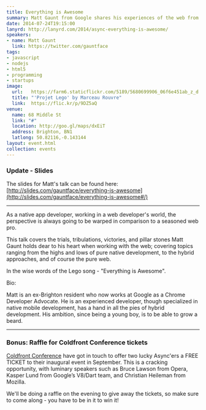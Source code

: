 ```yaml
---
title: Everything is Awesome
summary: Matt Gaunt from Google shares his experiences of the web from the perspective of a native developer
date: 2014-07-24T19:15:00
lanyrd: http://lanyrd.com/2014/async-everything-is-awesome/
speakers:
- name: Matt Gaunt
  link: https://twitter.com/gauntface
tags:
- javascript
- nodejs
- html5
- programming
- startups
image:
  url:   https://farm6.staticflickr.com/5189/5680699906_06f6e451ab_z_d.jpg
  title: "'Projet Lego' by Marceau Rouvre"
  link:  https://flic.kr/p/9DZ5aQ
venue:
  name: 68 Middle St
  link: "#"
  location: http://goo.gl/maps/dxEiT
  address: Brighton, BN1
  latlong: 50.82116,-0.143144
layout: event.html
collection: events
---
```


### Update - Slides

The slides for Matt's talk can be found here: [http://slides.com/gauntface/everything-is-awesome](http://slides.com/gauntface/everything-is-awesome#/)

***

As a native app developer, working in a web developer's world, the perspective is always going to be warped in comparison to a seasoned web pro.

This talk covers the trials, tribulations, victories, and pillar stones Matt Gaunt holds dear to his heart when working with the web; covering topics ranging from the highs and lows of pure native development, to the hybrid approaches, and of course the pure web.

In the wise words of the Lego song - "Everything is Awesome".

Bio:

Matt is an ex-Brighton resident who now works at Google as a Chrome Developer Advocate. He is an experienced developer, though specialized in native mobile development, has a hand in all the pies of hybrid development. His ambition, since being a young boy, is to be able to grow a beard.

***

### Bonus: Raffle for Coldfront Conference tickets

[Coldfront Conference](coldfront) have got in touch to offer two lucky Async'ers a FREE TICKET to their inaugural event in September. This is a cracking opportunity, with luminary speakers such as Bruce Lawson from Opera, Kasper Lund from Google’s V8/Dart team, and Christian Heileman from Mozilla.

We'll be doing a raffle on the evening to give away the tickets, so make sure to come along - you have to be in it to win it!

[coldfront]: http://coldfrontconf.com
